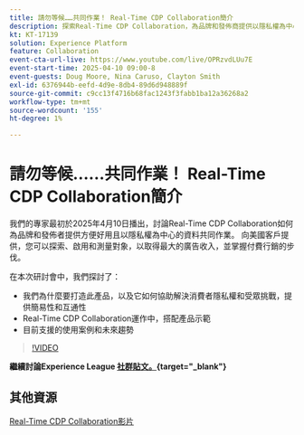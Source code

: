 ```yaml
---
title: 請勿等候……共同作業！ Real-Time CDP Collaboration簡介
description: 探索Real-Time CDP Collaboration，為品牌和發佈商提供以隱私權為中心的資料解決方案，以增強受眾啟用、最大化廣告收入，並簡化付費媒體工作 — 包含產品示範、專家深入分析和即將推出的使用案例。
kt: KT-17139
solution: Experience Platform
feature: Collaboration
event-cta-url-live: https://www.youtube.com/live/OPRzvdLUu7E
event-start-time: 2025-04-10 09:00-8
event-guests: Doug Moore, Nina Caruso, Clayton Smith
exl-id: 6376944b-eefd-4d9e-8db4-89d6d948889f
source-git-commit: c9cc13f4716b68fac1243f3fabb1ba12a36268a2
workflow-type: tm+mt
source-wordcount: '155'
ht-degree: 1%

---
```


# 請勿等候……共同作業！ Real-Time CDP Collaboration簡介

我們的專家最初於2025年4月10日播出，討論Real-Time CDP Collaboration如何為品牌和發佈者提供方便好用且以隱私權為中心的資料共同作業。 向美國客戶提供，您可以探索、啟用和測量對象，以取得最大的廣告收入，並掌握付費行銷的步伐。

在本次研討會中，我們探討了：

* 我們為什麼要打造此產品，以及它如何協助解決消費者隱私權和受眾挑戰，提供簡易性和互通性
* Real-Time CDP Collaboration運作中，搭配產品示範
* 目前支援的使用案例和未來趨勢

>[!VIDEO](https://video.tv.adobe.com/v/3457557/?quality=12&learn=on)

**繼續討論Experience League [社群貼文。](https://experienceleaguecommunities.adobe.com/t5/real-time-customer-data-platform/experience-le[...]ive-post-session-discussion-don-t-wait/td-p/748173){target="_blank"}**

## 其他資源

[Real-Time CDP Collaboration影片](https://experienceleague.adobe.com/zh-hant/docs/platform-learn/tutorials/collaboration/real-time-cdp-collaboration-overview)
